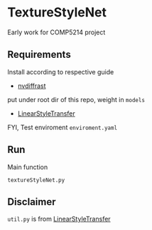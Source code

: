 # TextureStyleNet
 
Early work for COMP5214 project

## Requirements
Install according to respective guide 

- [nvdiffrast](https://github.com/NVlabs/nvdiffrast)

put under root dir of this repo, weight in `models`

- [LinearStyleTransfer](https://github.com/sunshineatnoon/LinearStyleTransfer)

FYI, Test enviroment `enviroment.yaml`

## Run

Main function
``` 
textureStyleNet.py 
```

## Disclaimer

`util.py` is from [LinearStyleTransfer](https://github.com/sunshineatnoon/LinearStyleTransfer)